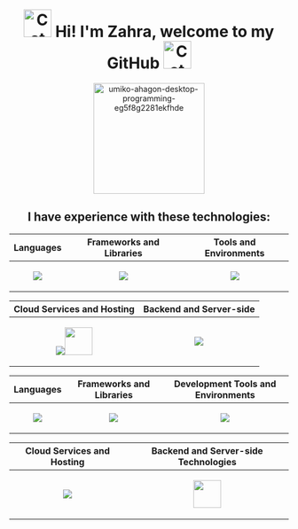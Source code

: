 <h1 align="center">
  <img
    width="50px"
    alt="Cat"
    src="https://user-images.githubusercontent.com/74038190/226127923-0e8b7792-7b3c-462b-951b-63c96ba1a5af.gif"
  />
  Hi! I'm Zahra, welcome to my GitHub
  <img
    width="50px"
    alt="Cat"
    src="https://user-images.githubusercontent.com/74038190/226127923-0e8b7792-7b3c-462b-951b-63c96ba1a5af.gif"
  />
</h1>

<div align="center">
<img 
  width="200px"
  src="https://github.com/zahrabytes/zahrabytes/assets/146145027/a1883792-3538-46db-bd76-ce385e3d7293" alt="umiko-ahagon-desktop-programming-eg5f8g2281ekfhde" style="display: block; margin: auto;">
</div>
<h2 align="center">I have experience with these technologies:</h2>
<div align="center">

| Languages                                                                                         | Frameworks and Libraries                                                                                      | Tools and Environments                                                                                       |
|---------------------------------------------------------------------------------------------------|----------------------------------------------------------------------------------------------------------------|--------------------------------------------------------------------------------------------------------------------------|
| <p align="center"><a href="https://skillicons.dev"><img src="https://skillicons.dev/icons?i=js,cpp,cs,html,css,mysql,r,python&perline=4" /></a></p> | <p align="center"><a href="https://skillicons.dev"><img src="https://skillicons.dev/icons?i=jquery,bootstrap,htmx,dotnet,express,tailwind,react,nextjs&perline=4" /></a></p> | <p align="center"><a href="https://skillicons.dev"><img src="https://skillicons.dev/icons?i=arduino,autocad,vscode,visualstudio,npm&perline=4" /></a></p> |

| Cloud Services and Hosting                                                                        | Backend and Server-side                                                                           |
|---------------------------------------------------------------------------------------------------|----------------------------------------------------------------------------------------------------------------|
| <p align="center"><a href="https://skillicons.dev"><img src="https://skillicons.dev/icons?i=cloudflare" /></a><a href="https://github.com/zahrabytes/zahrabytes/assets/146145027/c5c9dace-6626-4c4d-92c0-ec0166c6911f"><img src="https://github.com/zahrabytes/zahrabytes/assets/146145027/c5c9dace-6626-4c4d-92c0-ec0166c6911f" width="50"/></a></p> | <p align="center"><a href="https://skillicons.dev"><img src="https://skillicons.dev/icons?i=dotnet,express" /></a></p> |


</div>


<div align="center">

| Languages                                                                                         | Frameworks and Libraries                                                                                      | Development Tools and Environments                                                                                       |
|---------------------------------------------------------------------------------------------------|----------------------------------------------------------------------------------------------------------------|--------------------------------------------------------------------------------------------------------------------------|
| <p align="center"><a href="https://skillicons.dev"><img src="https://skillicons.dev/icons?i=js,cpp,cs,html,css,mysql,r,python,npm&perline=4" /></a></p> | <p align="center"><a href="https://skillicons.dev"><img src="https://skillicons.dev/icons?i=jquery,bootstrap,htmx,dotnet,express,tailwind,react,nextjs&perline=4" /></a></p> | <p align="center"><a href="https://skillicons.dev"><img src="https://skillicons.dev/icons?i=arduino,autocad,vscode,visualstudio&perline=4" /></a></p> |

| Cloud Services and Hosting                                                                        | Backend and Server-side Technologies                                                                           |
|---------------------------------------------------------------------------------------------------|----------------------------------------------------------------------------------------------------------------|
| <p align="center"><a href="https://skillicons.dev"><img src="https://skillicons.dev/icons?i=cloudflare" /></a></p> | <p align="center"><a href="https://github.com/zahrabytes/zahrabytes/assets/146145027/c5c9dace-6626-4c4d-92c0-ec0166c6911f"><img src="https://github.com/zahrabytes/zahrabytes/assets/146145027/c5c9dace-6626-4c4d-92c0-ec0166c6911f" width = "50"/></a></p> |

</div>



<h2></h2>
<!--
**zahrabytes/zahrabytes** is a ✨ _special_ ✨ repository because its `README.md` (this file) appears on your GitHub profile.

Here are some ideas to get you started:

- 🔭 I’m currently working on ...
- 🌱 I’m currently learning ...
- 👯 I’m looking to collaborate on ...
- 🤔 I’m looking for help with ...
- 💬 Ask me about ...
- 📫 How to reach me: ...
- 😄 Pronouns: ...
- ⚡ Fun fact: ...
-->

